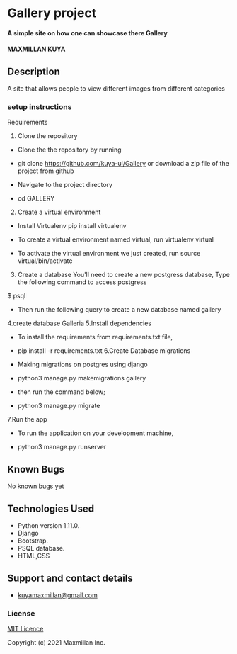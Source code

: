 #  Gallery project
#### A simple site on how one can showcase there Gallery
#### MAXMILLAN KUYA
## Description
A site that allows people to view different images from different categories

### setup instructions
Requirements

1. Clone the repository
* Clone the the repository by running

* git clone https://github.com/kuya-ui/Gallery or download a zip file of the project from github

* Navigate to the project directory

* cd GALLERY

2. Create a virtual environment
* Install Virtualenv pip install virtualenv

* To create a virtual environment named virtual, run virtualenv virtual

* To activate the virtual environment we just created, run source virtual/bin/activate

3. Create a database
You'll need to create a new postgress database, Type the following command to access postgress

$ psql

* Then run the following query to create a new database named gallery

4.create database Galleria
5.Install dependencies
* To install the requirements from requirements.txt file,

* pip install -r requirements.txt
6.Create Database migrations
* Making migrations on postgres using django

* python3 manage.py makemigrations gallery

* then run the command below;

* python3 manage.py migrate

7.Run the app
* To run the application on your development machine,

* python3 manage.py runserver



## Known Bugs
No known bugs yet
## Technologies Used
* Python version 1.11.0.
* Django
* Bootstrap.
* PSQL database.
* HTML,CSS
## Support and contact details
* kuyamaxmillan@gmail.com
### License
[MIT Licence](https://choosealicense.com/licenses/mit/)

Copyright (c) 2021 Maxmillan Inc.